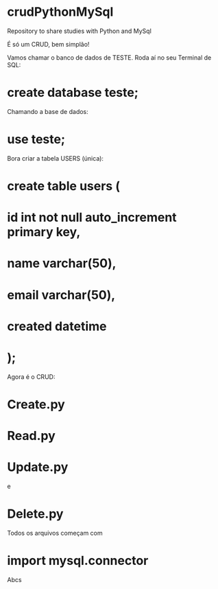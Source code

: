 # crudPythonMySql

Repository to share studies with Python and MySql

É só um CRUD, bem simplão!

Vamos chamar o banco de dados de TESTE.
Roda aí no seu Terminal de SQL:

# create database teste;

Chamando a base de dados:

# use teste;

Bora criar a tabela USERS (única):

# create table users (
#   id int not null auto_increment primary key,
#   name varchar(50),
#   email varchar(50),
#   created datetime 
# );



Agora é o CRUD: 

# Create.py 
# Read.py
# Update.py 

e 

# Delete.py

Todos os arquivos começam com
# import mysql.connector

Abcs
